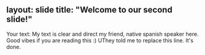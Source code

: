 layout: slide
title: "Welcome to our second slide!"
---
Your text: My text is clear and direct my friend, native spanish speaker here. Good vibes if you are reading this :)
UThey told me to replace this line. It's done.
